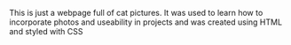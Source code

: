 This is just a webpage full of cat pictures.  It was used to learn how to incorporate photos and useability in projects and was created using HTML and styled with CSS

